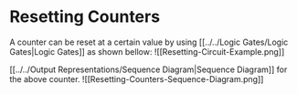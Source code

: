 # Resetting Counters

A counter can be reset at a certain value by using [[../../Logic Gates/Logic Gates|Logic Gates]] as shown bellow:
![[Resetting-Circuit-Example.png]]

[[../../Output Representations/Sequence Diagram|Sequence Diagram]] for the above counter.
![[Resetting-Counters-Sequence-Diagram.png]]
